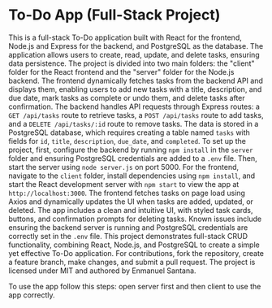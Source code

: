 # To-Do App (Full-Stack Project)

This is a full-stack To-Do application built with React for the frontend,
Node.js and Express for the backend, and PostgreSQL as the database. The application allows users to create, read, update,
and delete tasks, ensuring data persistence. The project is divided into two main folders: the "client" folder for the React
frontend and the "server" folder for the Node.js backend. The frontend dynamically fetches tasks from the backend API and displays them,
enabling users to add new tasks with a title, description, and due date, mark tasks as complete or undo them, and delete tasks after confirmation.
The backend handles API requests through Express routes: a `GET /api/tasks` route to retrieve tasks, a `POST /api/tasks` route to add tasks, and a `DELETE /api/tasks/:id`
route to remove tasks. The data is stored in a PostgreSQL database, which requires creating a table named `tasks` with fields for `id`, `title`, `description`, `due_date`,
and `completed`. To set up the project, first, configure the backend by running `npm install` in the `server` folder and ensuring PostgreSQL credentials are added to a `.env`
file. Then, start the server using `node server.js` on port 5000. For the frontend, navigate to the `client` folder, install dependencies using `npm install`, and start
the React development server with `npm start` to view the app at `http://localhost:3000`. The frontend fetches tasks on page load using Axios and dynamically
updates the UI when tasks are added, updated, or deleted. The app includes a clean and intuitive UI, with styled task cards, buttons, and confirmation prompts
for deleting tasks. Known issues include ensuring the backend server is running and PostgreSQL credentials are correctly set in the `.env` file.
This project demonstrates full-stack CRUD functionality, combining React, Node.js, and PostgreSQL to create a simple yet effective To-Do application.
For contributions, fork the repository, create a feature branch, make changes, and submit a pull request. The project is licensed under MIT and authored by Enmanuel Santana.

To use the app follow this steps:
open server first and then client to use the app correctly.
